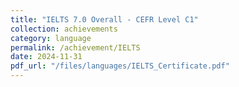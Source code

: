 ```yaml
---
title: "IELTS 7.0 Overall - CEFR Level C1"
collection: achievements
category: language
permalink: /achievement/IELTS
date: 2024-11-31
pdf_url: "/files/languages/IELTS_Certificate.pdf"
---
```


